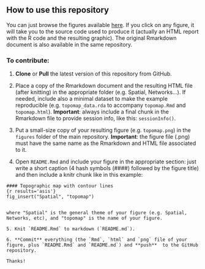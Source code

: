 
## How to use this repository

You can just browse the figures available [here](https://github.com/PJordano-Lab/R-figures). If you click on any figure, it will take you to the source code used to produce it (actually an HTML report with the R code and the resulting graphic). The original Rmarkdown document is also available in the same repository.


### To contribute:

1. **Clone** or **Pull** the latest version of this repository from GitHub.

2. Place a copy of the Rmarkdown document and the resulting HTML file (after knitting) in the appropriate folder (e.g. Spatial, Networks...). If needed, include also a minimal dataset to make the example reproducible (e.g. `topomap_data.rda` to accompany `topomap.Rmd` and `topomap.html`).
**Important**: always include a final chunk in the Rmarkdown file to provide session info, like this: `sessionInfo()`.

3. Put a small-size copy of your resulting figure (e.g. `topomap.png`) in the `figures` folder of the main repository. **Important**: the figure file (.png) must have the same name as the Rmarkdown and HTML file associated to it.

4. Open `README.Rmd` and include your figure in the appropriate section: just write a short caption (4 hash symbols (####) followed by the figure title) and then include a knitr chunk like in this example:

`#### Topographic map with contour lines`  
`{r results='asis'}`   
`fig_insert("Spatial", "topomap")`  
```

where "Spatial" is the general theme of your figure (e.g. Spatial, Networks, etc), and "topomap" is the name of your figure.
    
5. Knit `README.Rmd` to markdown (`README.md`).
    
6. **Commit** everything (the `Rmd`, `html` and `png` file of your figure, plus `README.Rmd` and `README.md`) and **push**  to the GitHub repository.

Thanks!

